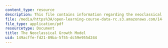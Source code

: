 ```yaml
---
content_type: resource
description: This file contains information regarding the neoclassical growth model.
file: /media/https%3A/open-learning-course-data-rc.s3.amazonaws.com/14-05-intermediate-macroeconomics-spring-2013/149acffefd2189ba5f55dc59e955d244_MIT14_05S13_LecNot_Ramsey.pdf
file_type: application/pdf
resourcetype: Document
title: The Neoclassical Growth Model
uid: 149acffe-fd21-89ba-5f55-dc59e955d244
---
```

